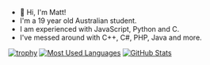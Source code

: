 - 👋 Hi, I'm Matt!
- I'm a 19 year old Australian student.
- I am experienced with JavaScript, Python and C.
- I've messed around with C++, C#, PHP, Java and more.

[![trophy](https://github-profile-trophy.vercel.app/?username=Matt-DESTROYER)](https://github.com/Matt-DESTROYER)
[![Most Used Languages](https://github-readme-stats.vercel.app/api/top-langs/?username=Matt-DESTROYER&theme=gruvbox_light)](https://github.com/Matt-DESTROYER)
[![GitHub Stats](https://github-readme-stats.vercel.app/api?username=Matt-DESTROYER&show_icons=true&count_private=true&theme=gruvbox_light)](https://github.com/Matt-DESTROYER)
